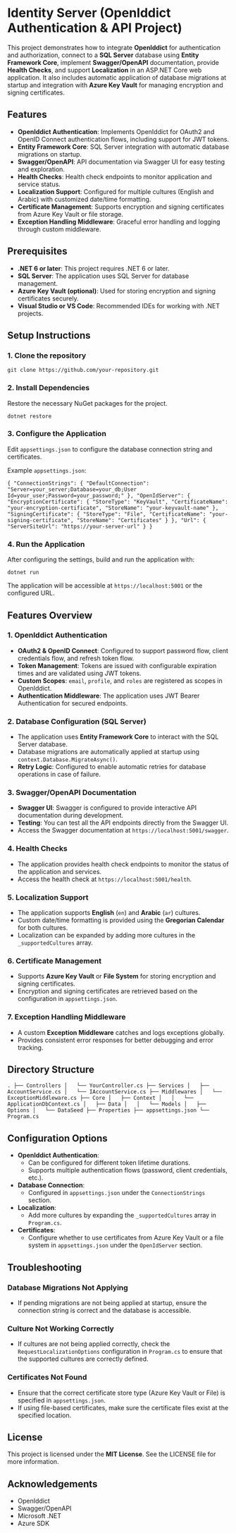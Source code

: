 # Identity Server (OpenIddict Authentication & API Project)

This project demonstrates how to integrate **OpenIddict** for authentication and authorization, connect to a **SQL Server** database using **Entity Framework Core**, implement **Swagger/OpenAPI** documentation, provide **Health Checks**, and support **Localization** in an ASP.NET Core web application. It also includes automatic application of database migrations at startup and integration with **Azure Key Vault** for managing encryption and signing certificates.

## Features

- **OpenIddict Authentication**: Implements OpenIddict for OAuth2 and OpenID Connect authentication flows, including support for JWT tokens.
- **Entity Framework Core**: SQL Server integration with automatic database migrations on startup.
- **Swagger/OpenAPI**: API documentation via Swagger UI for easy testing and exploration.
- **Health Checks**: Health check endpoints to monitor application and service status.
- **Localization Support**: Configured for multiple cultures (English and Arabic) with customized date/time formatting.
- **Certificate Management**: Supports encryption and signing certificates from Azure Key Vault or file storage.
- **Exception Handling Middleware**: Graceful error handling and logging through custom middleware.

## Prerequisites

- **.NET 6 or later**: This project requires .NET 6 or later.
- **SQL Server**: The application uses SQL Server for database management.
- **Azure Key Vault (optional)**: Used for storing encryption and signing certificates securely.
- **Visual Studio or VS Code**: Recommended IDEs for working with .NET projects.

## Setup Instructions

### 1. Clone the repository

```
git clone https://github.com/your-repository.git
```

### 2\. Install Dependencies

Restore the necessary NuGet packages for the project.

`dotnet restore`

### 3\. Configure the Application

Edit `appsettings.json` to configure the database connection string and certificates.

Example `appsettings.json`:

`{
  "ConnectionStrings": {
    "DefaultConnection": "Server=your_server;Database=your_db;User Id=your_user;Password=your_password;"
  },
  "OpenIdServer": {
    "EncryptionCertificate": {
      "StoreType": "KeyVault",
      "CertificateName": "your-encryption-certificate",
      "StoreName": "your-keyvault-name"
    },
    "SigningCertificate": {
      "StoreType": "File",
      "CertificateName": "your-signing-certificate",
      "StoreName": "Certificates"
    }
  },
  "Url": {
    "ServerSiteUrl": "https://your-server-url"
  }
}`

### 4\. Run the Application

After configuring the settings, build and run the application with:

`dotnet run`

The application will be accessible at `https://localhost:5001` or the configured URL.

Features Overview
-----------------

### 1\. **OpenIddict Authentication**

-   **OAuth2 & OpenID Connect**: Configured to support password flow, client credentials flow, and refresh token flow.
-   **Token Management**: Tokens are issued with configurable expiration times and are validated using JWT tokens.
-   **Custom Scopes**: `email`, `profile`, and `roles` are registered as scopes in OpenIddict.
-   **Authentication Middleware**: The application uses JWT Bearer Authentication for secured endpoints.

### 2\. **Database Configuration (SQL Server)**

-   The application uses **Entity Framework Core** to interact with the SQL Server database.
-   Database migrations are automatically applied at startup using `context.Database.MigrateAsync()`.
-   **Retry Logic**: Configured to enable automatic retries for database operations in case of failure.

### 3\. **Swagger/OpenAPI Documentation**

-   **Swagger UI**: Swagger is configured to provide interactive API documentation during development.
-   **Testing**: You can test all the API endpoints directly from the Swagger UI.
-   Access the Swagger documentation at `https://localhost:5001/swagger`.

### 4\. **Health Checks**

-   The application provides health check endpoints to monitor the status of the application and services.
-   Access the health check at `https://localhost:5001/health`.

### 5\. **Localization Support**

-   The application supports **English** (`en`) and **Arabic** (`ar`) cultures.
-   Custom date/time formatting is provided using the **Gregorian Calendar** for both cultures.
-   Localization can be expanded by adding more cultures in the `_supportedCultures` array.

### 6\. **Certificate Management**

-   Supports **Azure Key Vault** or **File System** for storing encryption and signing certificates.
-   Encryption and signing certificates are retrieved based on the configuration in `appsettings.json`.

### 7\. **Exception Handling Middleware**

-   A custom **Exception Middleware** catches and logs exceptions globally.
-   Provides consistent error responses for better debugging and error tracking.

Directory Structure
-------------------
`.
├── Controllers
│   └── YourController.cs
├── Services
│   ├── AccountService.cs
│   └── IAccountService.cs
├── Middlewares
│   └── ExceptionMiddleware.cs
├── Core
│   ├── Context
│   │   └── ApplicationDbContext.cs
│   ├── Data
│   │   └── Models
│   ├── Options
│   └── DataSeed
├── Properties
├── appsettings.json
└── Program.cs`

Configuration Options
---------------------

-   **OpenIddict Authentication**:
    -   Can be configured for different token lifetime durations.
    -   Supports multiple authentication flows (password, client credentials, etc.).
-   **Database Connection**:
    -   Configured in `appsettings.json` under the `ConnectionStrings` section.
-   **Localization**:
    -   Add more cultures by expanding the `_supportedCultures` array in `Program.cs`.
-   **Certificates**:
    -   Configure whether to use certificates from Azure Key Vault or a file system in `appsettings.json` under the `OpenIdServer` section.

Troubleshooting
---------------

### Database Migrations Not Applying

-   If pending migrations are not being applied at startup, ensure the connection string is correct and the database is accessible.

### Culture Not Working Correctly

-   If cultures are not being applied correctly, check the `RequestLocalizationOptions` configuration in `Program.cs` to ensure that the supported cultures are correctly defined.

### Certificates Not Found

-   Ensure that the correct certificate store type (Azure Key Vault or File) is specified in `appsettings.json`.
-   If using file-based certificates, make sure the certificate files exist at the specified location.

License
-------

This project is licensed under the **MIT License**. See the LICENSE file for more information.

Acknowledgements
----------------

-   OpenIddict
-   Swagger/OpenAPI
-   Microsoft .NET
-   Azure SDK
